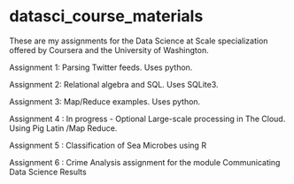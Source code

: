 datasci_course_materials
========================

These are my assignments for the Data Science at Scale specialization offered by Coursera and the University of Washington.

Assignment 1: Parsing Twitter feeds. Uses python.

Assignment 2: Relational algebra and SQL. Uses SQLite3.

Assignment 3: Map/Reduce examples. Uses python.

Assignment 4 : In progress - Optional Large-scale processing in The Cloud. Using Pig Latin /Map Reduce. 

Assignment 5 : Classification of Sea Microbes using R

Assignment 6 : Crime Analysis assignment for the module Communicating Data Science Results 


